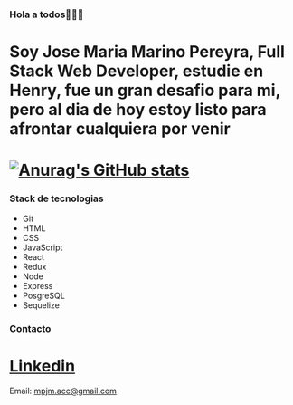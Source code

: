 ### Hola a todos👋👋👋


Soy Jose Maria Marino Pereyra, Full Stack Web Developer, estudie en Henry, fue un gran desafio para mi, pero al dia de hoy estoy listo para afrontar cualquiera por venir
=


[![Anurag's GitHub stats](https://github-readme-stats.vercel.app/api?username=xJomaMPx)](https://github.com/anuraghazra/github-readme-stats)
=

### Stack de tecnologias
* Git
* HTML
* CSS
* JavaScript
* React
* Redux
* Node
* Express
* PosgreSQL
* Sequelize


### Contacto
[Linkedin](https://www.linkedin.com/in/jose-maria-marino-pereyra")
=
Email: mpjm.acc@gmail.com
